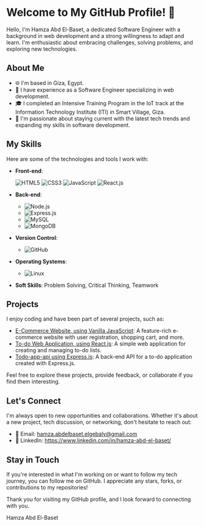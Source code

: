 # Welcome to My GitHub Profile! 👋

Hello, I'm Hamza Abd El-Baset, a dedicated Software Engineer with a background in web development and a strong willingness to adapt and learn. I'm enthusiastic about embracing challenges, solving problems, and exploring new technologies.

## About Me

- 🌐 I'm based in Giza, Egypt.
- 💼 I have experience as a Software Engineer specializing in web development.
- 🎓 I completed an Intensive Training Program in the IoT track at the Information Technology Institute (ITI) in Smart Village, Giza.
- 🚀 I'm passionate about staying current with the latest tech trends and expanding my skills in software development.

## My Skills

Here are some of the technologies and tools I work with:

- **Front-end**:

  ![HTML5](https://img.shields.io/badge/HTML5-FF5733?style=for-the-badge&logo=html5&logoColor=white) ![CSS3](https://img.shields.io/badge/CSS3-2965f1?style=for-the-badge&logo=css3&logoColor=white) ![JavaScript](https://img.shields.io/badge/JavaScript-F7DF1E?style=for-the-badge&logo=javascript&logoColor=black) ![React.js](https://img.shields.io/badge/React.js-61DAFB?style=for-the-badge&logo=react&logoColor=black)
- **Back-end**: 
  - ![Node.js](https://img.shields.io/badge/Node.js-339933?style=for-the-badge&logo=node.js&logoColor=white)
  - ![Express.js](https://img.shields.io/badge/Express.js-000000?style=for-the-badge&logo=express&logoColor=white)
  - ![MySQL](https://img.shields.io/badge/MySQL-4479A1?style=for-the-badge&logo=mysql&logoColor=white)
  - ![MongoDB](https://img.shields.io/badge/MongoDB-47A248?style=for-the-badge&logo=mongodb&logoColor=white)
- **Version Control**: 
  - ![GitHub](https://img.shields.io/badge/GitHub-181717?style=for-the-badge&logo=github&logoColor=white)
- **Operating Systems**: 
  - ![Linux](https://img.shields.io/badge/Linux-FCC624?style=for-the-badge&logo=linux&logoColor=black)
- **Soft Skills**: Problem Solving, Critical Thinking, Teamwork

## Projects

I enjoy coding and have been part of several projects, such as:

- [E-Commerce Website, using Vanilla JavaScript](#): A feature-rich e-commerce website with user registration, shopping cart, and more.
- [To-do Web Application, using React.js](#): A simple web application for creating and managing to-do lists.
- [Todo-app-api using Express.js](#): A back-end API for a to-do application created with Express.js.


Feel free to explore these projects, provide feedback, or collaborate if you find them interesting.

## Let's Connect

I'm always open to new opportunities and collaborations. Whether it's about a new project, tech discussion, or networking, don't hesitate to reach out:

- 📧 Email: hamza.abdelbaset.elgebaly@gmail.com
- 💬 LinkedIn: https://www.linkedin.com/in/hamza-abd-el-baset/

## Stay in Touch

If you're interested in what I'm working on or want to follow my tech journey, you can follow me on GitHub. I appreciate any stars, forks, or contributions to my repositories!

Thank you for visiting my GitHub profile, and I look forward to connecting with you.

Hamza Abd El-Baset


<!--
**Hamza-Abd-El-Baset/Hamza-Abd-El-Baset** is a ✨ _special_ ✨ repository because its `README.md` (this file) appears on your GitHub profile.

Here are some ideas to get you started:

- 🔭 I’m currently working on ...
- 🌱 I’m currently learning ...
- 👯 I’m looking to collaborate on ...
- 🤔 I’m looking for help with ...
- 💬 Ask me about ...
- 📫 How to reach me: ...
- 😄 Pronouns: ...
- ⚡ Fun fact: ...
-->
